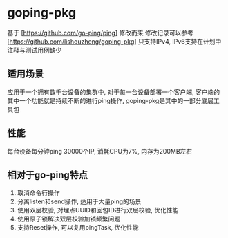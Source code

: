 # goping-pkg

基于 [https://github.com/go-ping/ping] 修改而来
修改记录可以参考 [https://github.com/lishouzheng/goping-pkg]
只支持IPv4, IPv6支持在计划中
注释与测试用例缺少

## 适用场景

应用于一个拥有数千台设备的集群中, 对于每一台设备部署一个客户端, 客户端的其中一个功能就是持续不断的进行ping操作, goping-pkg是其中的一部分底层工具包

## 性能

每台设备每分钟ping 30000个IP, 消耗CPU为7%, 内存为200MB左右

## 相对于go-ping特点

1. 取消命令行操作
2. 分离listen和send操作, 适用于大量ping的场景
3. 使用双层校验, 对埋点UUID和回包ID进行双层校验, 优化性能
4. 使用原子锁解决双层校验加锁频繁问题
5. 支持Reset操作, 可以复用pingTask, 优化性能
